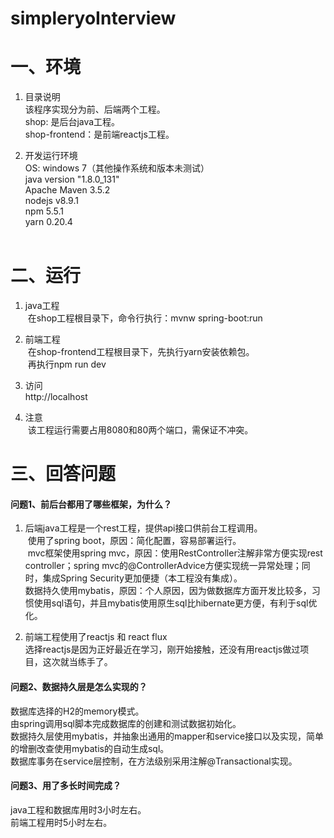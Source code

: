 # simpleryoInterview

# 一、环境
1. 目录说明  
    该程序实现分为前、后端两个工程。  
    shop: 是后台java工程。  
    shop-frontend：是前端reactjs工程。  
  
2. 开发运行环境  
  OS: windows 7（其他操作系统和版本未测试）  
  java version "1.8.0_131"  
  Apache Maven 3.5.2  
  nodejs v8.9.1  
  npm 5.5.1  
  yarn 0.20.4  
   
# 二、运行
1. java工程  
  在shop工程根目录下，命令行执行：mvnw spring-boot:run  
  
2. 前端工程  
  在shop-frontend工程根目录下，先执行yarn安装依赖包。  
  再执行npm run dev  

3. 访问  
  http://localhost  

4. 注意  
  该工程运行需要占用8080和80两个端口，需保证不冲突。  
  
# 三、回答问题
#### 问题1、前后台都用了哪些框架，为什么？
1. 后端java工程是一个rest工程，提供api接口供前台工程调用。  
  使用了spring boot，原因：简化配置，容易部署运行。  
  mvc框架使用spring mvc，原因：使用RestController注解非常方便实现rest controller；spring mvc的@ControllerAdvice方便实现统一异常处理；同时，集成Spring Security更加便捷（本工程没有集成）。  
  数据持久使用mybatis，原因：个人原因，因为做数据库方面开发比较多，习惯使用sql语句，并且mybatis使用原生sql比hibernate更方便，有利于sql优化。  
  
2. 前端工程使用了reactjs 和 react flux  
  选择reactjs是因为正好最近在学习，刚开始接触，还没有用reactjs做过项目，这次就当练手了。  

#### 问题2、数据持久层是怎么实现的？  
  
  数据库选择的H2的memory模式。  
  由spring调用sql脚本完成数据库的创建和测试数据初始化。  
  数据持久层使用mybatis，并抽象出通用的mapper和service接口以及实现，简单的增删改查使用mybatis的自动生成sql。  
  数据库事务在service层控制，在方法级别采用注解@Transactional实现。  

#### 问题3、用了多长时间完成？
  java工程和数据库用时3小时左右。  
  前端工程用时5小时左右。  
